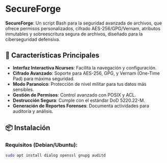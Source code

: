 # SecureForge

**SecureForge**: Un script Bash para la seguridad avanzada de archivos, que ofrece permisos personalizados, cifrado AES-256/GPG/Vernam, atributos inmutables y sobreescritura segura de archivos, diseñado para la ciberseguridad defensiva.

## 🚀 Características Principales

- **Interfaz Interactiva Ncurses**: Facilita la navegación y configuración.
- **Cifrado Avanzado**: Soporte para AES-256, GPG, y Vernam (One-Time Pad) para máxima seguridad.
- **Modo Paranoico**: Protección de nivel militar para tus datos más sensibles.
- **Gestión de Permisos**: Control avanzado con POSIX y ACL.
- **Destrucción Segura**: Cumple con el estándar DoD 5220.22-M.
- **Generación de Reportes Forenses**: Documenta actividades para auditoría y análisis.

## 📦 Instalación

### Requisitos (Debian/Ubuntu):
```bash
sudo apt install dialog openssl gnupg auditd
